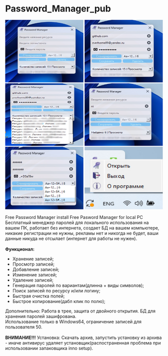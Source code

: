# Password_Manager_pub
<p><Img src="https://github.com/zverhome89/Password_Manager_pub/blob/main/pwd_mng.jpg" Width="250" Height="200">
<Img src="https://github.com/zverhome89/Password_Manager_pub/blob/main/pwd_mng1.jpg" Width="250" Height="200">
<Img src="https://github.com/zverhome89/Password_Manager_pub/blob/main/pwd_mng2.jpg" Width="250" Height="200">
<Img src="https://github.com/zverhome89/Password_Manager_pub/blob/main/pwd_mng3.jpg" Width="250" Height="200">
<Img src="https://github.com/zverhome89/Password_Manager_pub/blob/main/pwd_mng4.jpg" Width="250" Height="200">
<Img src="https://github.com/zverhome89/Password_Manager_pub/blob/main/pwd_mng5.jpg" Width="250" Height="200">
</p>
Free Password Manager install
Free Pasword Manager for local PC
<br>Бесплатный менеджер паролей для локального использования на вашем ПК, работает без интернета, создает БД на вашем компьютере, никакие регистрации не нужны, рекламы нет и никогда не будет, ваши данные никуда не отсылает (интернет для работы не нужен).</br>
<b><br>Функционал:</b></br><ul>
<li>Хранение записей;</li>
<li>Просмотр записей;</li>
<li>Добавление записей;</li>
<li>Изменение записей;</li>
<li>Удаление записей;</li>
<li>Генерация паролей по вариантам(длинна + виды символов);</li>
<li>Поиск записей по ресурсу и/или логину;</li>
<li>Быстрая очистка полей; </li>
<li>Быстрое копирование(дабл клик по полю);</li></ul>
  
Дополнительно: Работа в трее, защита от двойного открытия. БД для хранения паролей зашифрована.
<br>Использование только в Windows64, ограничение записей для пользователя 50.</br>
<br><b>ВНИМАНИЕ!!!</b> Установка: Скачать архив, запустить установку из архива - иначе антивирус удаляет установщик(распостраненная проблема при использовании запаковщика inno setup).</br>

